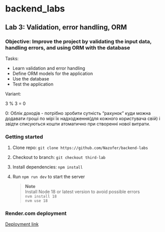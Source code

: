 # backend_labs

## Lab 3: Validation, error handling, ORM

### Objective: Improve the project by validating the input data, handling errors, and using ORM with the database
Tasks:
- Learn validation and error handling
- Define ORM models for the application
- Use the database
- Test the application

Variant: 

3 % 3 = 0

0: Облік доходів - потрібно зробити сутність “рахунок” куди можна додавати гроші по мірі їх надходження(для кожного користувача свій) і звідти списуються кошти атоматично при створенні нової витрати.

### Getting started

1. Clone repo: `git clone https://github.com/Nazofer/backend-labs`

2. Checkout to branch: `git checkout third-lab`

3. Install dependencies: `npm install`

4. Run `npm run dev` to start the server
   > **Note**<br> Install Node 18 or latest version to avoid possible errors<br> `nvm install 18`<br> `nvm use 18`

### Render.com deployment

[Deployment link](https://backend-labs-h2kv.onrender.com)
